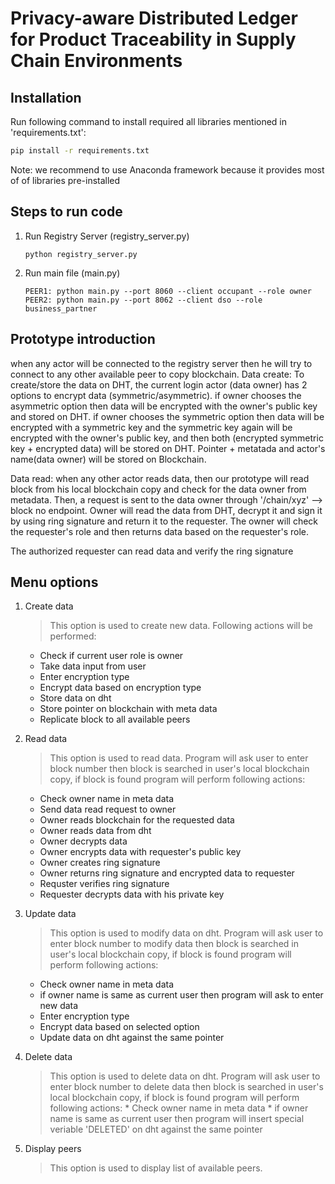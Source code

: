 # Privacy-aware Distributed Ledger for Product Traceability in Supply Chain Environments


## Installation

Run following command to install required all libraries mentioned in 'requirements.txt':
```cmd
pip install -r requirements.txt
```

Note: we recommend to use Anaconda framework because it provides most of of libraries pre-installed
## Steps to run code


1. Run Registry Server (registry_server.py)
    ```
    python registry_server.py
    ```

2. Run main file (main.py)
    ```
    PEER1: python main.py --port 8060 --client occupant --role owner
    PEER2: python main.py --port 8062 --client dso --role business_partner
    ```
## Prototype introduction
when any actor will be connected to the registry server then he will try to connect to any other available peer to copy blockchain.
Data create: To create/store the data on DHT, the current login actor (data owner) has 2 options to encrypt data (symmetric/asymmetric).
if owner chooses the asymmetric option then data will be encrypted with the owner's public key and stored on DHT.
if owner chooses the symmetric option then data will be encrypted with a symmetric key and the symmetric key again will be encrypted with the owner's public key, and then both (encrypted symmetric key + encrypted data) will be stored on DHT. Pointer + metatada and actor's name(data owner) will be stored on Blockchain.

Data read: when any other actor reads data, then our prototype will read block from his local blockchain copy and check for the data owner from metadata.
Then, a request is sent to the data owner through '/chain/xyz' --> block no endpoint. Owner will read the data from DHT, decrypt it and sign it by using ring signature and return it to the requester. The owner will check the requester's role and then returns data based on the requester's role. 

The authorized requester can read data and verify the ring signature 
## Menu options

1. Create data
    > This option is used to create new data. Following actions will be performed:
    * Check if current user role is owner
    * Take data input from user
    * Enter encryption type
    * Encrypt data based on encryption type
    * Store data on dht
    * Store pointer on blockchain with meta data
    * Replicate block to all available peers

2. Read data
    > This option is used to read data. Program will ask user to enter block number then block is searched in user's local blockchain copy, if block is found program will perform following actions:
    * Check owner name in meta data
    * Send data read request to owner
    * Owner reads blockchain for the requested data
    * Owner reads data from dht
    * Owner decrypts data
    * Owner encrypts data with requester's public key
    * Owner creates ring signature
    * Owner returns ring signature and encrypted data to requester
    * Requster verifies ring signature
    * Requester decrypts data with his private key
 
3. Update data
    > This option is used to modify data on dht. Program will ask user to enter block number to modify data then block is searched in user's local blockchain copy, if block is found program will perform following actions:
    * Check owner name in meta data
    * if owner name is same as current user then program will ask to enter new data
    * Enter encryption type
    * Encrypt data based on selected option
    * Update data on dht against the same pointer
    
4. Delete data
    > This option is used to delete data on dht. Program will ask user to enter block number to delete data then block is searched in user's local blockchain copy, if block is found program will perform following actions:
        * Check owner name in meta data
        * if owner name is same as current user then program will insert special veriable 'DELETED' on dht against the same pointer

5. Display peers
    > This option is used to display list of available peers.